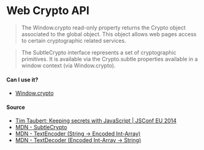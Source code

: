 # Web Crypto API

> The Window.crypto read-only property returns the Crypto object associated to the global object. This object allows web pages access to certain cryptographic related services.

> The SubtleCrypto interface represents a set of cryptographic primitives. It is available via the Crypto.subtle properties available in a window context (via Window.crypto).

#### Can I use it?
  * [Window.crypto](http://caniuse.com/#search=Web%20crypto)

#### Source
  * [Tim Taubert: Keeping secrets with JavaScript | JSConf EU 2014](https://www.youtube.com/watch?v=yf4m9LdO1zI)
  * [MDN - SubtleCrypto](https://developer.mozilla.org/en-US/docs/Web/API/SubtleCrypto)
  * [MDN - TextEncoder (String -> Encoded Int-Array)](https://developer.mozilla.org/en-US/docs/Web/API/TextEncoder)
  * [MDN - TextDecoder (Encoded Int-Array -> String)](https://developer.mozilla.org/en-US/docs/Web/API/TextDecoder)
